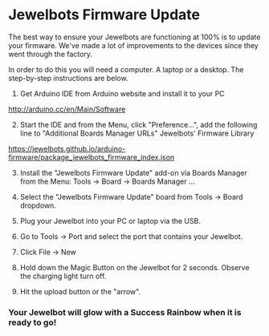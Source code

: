 # Jewelbots Firmware Update

The best way to ensure your Jewelbots are functioning at 100% is to update your firmware. We've made a lot of improvements to the devices since they went through the factory.

In order to do this you will need a computer. A laptop or a desktop. The step-by-step instructions are below.

1. Get Arduino IDE from Arduino website and install it to your PC

  http://arduino.cc/en/Main/Software

2. Start the IDE and from the Menu, click "Preference...", add the following line to "Additional Boards Manager URLs"
Jewelbots' Firmware Library

  https://jewelbots.github.io/arduino-firmware/package_jewelbots_firmware_index.json

3. Install the "Jewelbots Firmware Update" add-on via Boards Manager from the Menu: Tools -> Board -> Boards Manager ...

4. Select the "Jewelbots Firmware Update" board from Tools -> Board dropdown.

5. Plug your Jewelbot into your PC or laptop via the USB.

6. Go to Tools -> Port and select the port that contains your Jewelbot.

7. Click File -> New

8. Hold down the Magic Button on the Jewelbot for 2 seconds.  Observe the charging light turn off.

9. Hit the upload button or the "arrow".

### Your Jewelbot will glow with a Success Rainbow when it is ready to go!
